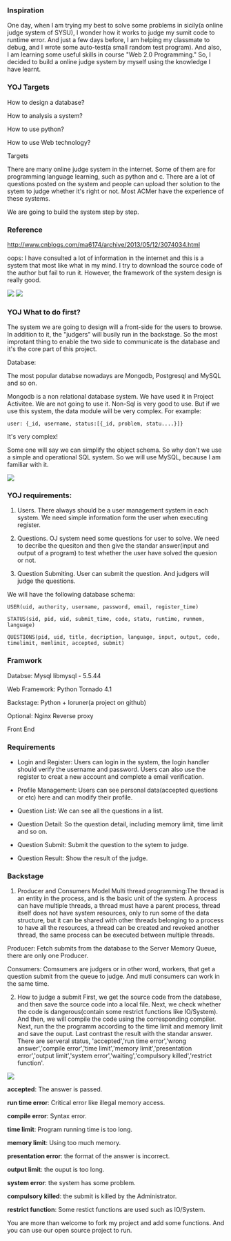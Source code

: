 

### Inspiration

One day, when I am trying my best to solve some problems in sicily(a online judge system of SYSU), I wonder how it works to judge my sumit code to runtime error. And just a few days before, I am helping my classmate to debug, and I wrote some auto-test(a small random test program). And also, I am learning some useful skills in course "Web 2.0 Programming." So, I decided to build a online judge system by myself using the knowledge I have learnt.

### YOJ Targets

How to design a database?

How to analysis a system?

How to use python?

How to use Web technology?


Targets

There are many online judge system in the internet. Some of them are for programming language learning, such as python and c. There are a lot of questions posted on the system and people can upload ther solution to the sytem to judge whether it's right or not. Most ACMer have the experience of these systems.

We are going to build the system step by step.

### Reference

http://www.cnblogs.com/ma6174/archive/2013/05/12/3074034.html

oops: I have consulted a lot of information in the internet and this is a system that most like what in my mind. I try to download the source code of the author but fail to run it. However, the framework of the system design is really good.

<img class="img-responsive" src="https://cloud.githubusercontent.com/assets/8371330/13001849/cfd91ca0-d1a4-11e5-8195-44a0bbce6333.png">

<img class="img-responsive" src="https://cloud.githubusercontent.com/assets/8371330/13001851/d5a60396-d1a4-11e5-86e9-b4241ed812eb.png">


### YOJ What to do first?

The system we are going to design will a front-side for the users to browse. In addition to it, the "judgers" will busily run in the backstage. So the most improtant thing to enable the two side to communicate is the database and it's the core part of this project.

Database:

The most popular databse nowadays are Mongodb, Postgresql and MySQL and so on.

Mongodb is a non relational database system. We have used it in Project Activitee. We are not going to use it. Non-Sql is very good to use. But if we use this system, the data module will be very complex. For example:

```
user: {_id, username, status:[{_id, problem, statu....}]}
```

It's very complex!

Some one will say we can simplify the object schema. So why don't we use a simple and operational SQL system. So we will use MySQL, because I am familiar with it.

<img class="img-responsive" src="https://cloud.githubusercontent.com/assets/8371330/13001856/dd9fdf54-d1a4-11e5-888e-f43c1a44774d.png">


### YOJ requirements:

1. Users. There always should be a user management system in each system. We need simple information form the user when executing register.

2. Questions. OJ system need some questions for user to solve. We need to decribe the quesiton and then give the standar answer(input and output of a program) to test whether the user have solved the quesion or not.

3. Question Submiting. User can submit the question. And judgers will judge the questions.

We will have the following database schema:

```
USER(uid, authority, username, password, email, register_time)

STATUS(sid, pid, uid, submit_time, code, statu, runtime, runmem, language)

QUESTIONS(pid, uid, title, decription, language, input, output, code, timelimit, memlimit, accepted, submit)
```

### Framwork

Databse: Mysql libmysql - 5.5.44

Web Framework: Python Tornado 4.1

Backstage: Python + loruner(a project on github)

Optional: Nginx Reverse proxy

Front End


### Requirements

- Login and Register: Users can login in the system, the login handler should verify the username and password. Users can also use the register to creat a new account and complete a email verification.

- Profile Management: Users can see personal data(accepted questions or etc) here and can modify their profile.

- Question List: We can see all the questions in a list.

- Question Detail: So the question detail, including memory limit, time limit and so on.

- Question Submit: Submit the question to the sytem to judge.

- Question Result: Show the result of the judge.

### Backstage

1. Producer and Consumers Model
Multi thread programming:The thread is an entity in the process, and is the basic unit of the system. A process can have multiple threads, a thread must have a parent process, thread itself does not have system resources, only to run some of the data structure, but it can be shared with other threads belonging to a process to have all the resources, a thread can be created and revoked another thread, the same process can be executed between multiple threads.

Producer: Fetch submits from the database to the Server Memory Queue, there are only one Producer.

Consumers: Comsumers are judgers or in other word, workers, that get a question submit from the queue to judge. And muti consumers can work in the same time.

2. How to judge a submit
First, we get the source code from the database, and then save the source code into a local file. Next, we check whether the code is dangerous(contain some restrict functions like IO/System). And then, we will compile the code using the corresponding compiler. Next, run the the programm according to the time limit and memory limit and save the ouput. Last contrast the result with the standar answer.
There are serveral status, 'accepted','run time error','wrong answer','compile error','time limit','memory limit','presentation error','output limit','system error','waiting','compulsory killed','restrict function'.

<img class="img-responsive" src="https://cloud.githubusercontent.com/assets/8371330/13001869/f53085a6-d1a4-11e5-929d-00c889784a17.png">

**accepted**: The answer is passed.

**run time error**: Critical error like illegal memory access.

**compile error**: Syntax error.

**time limit**: Program running time is too long.

**memory limit**: Using too much memory.

**presentation error**: the format of the answer is incorrect.

**output limit**: the ouput is too long.

**system error**: the system has some problem.

**compulsory killed**: the submit is killed by the Administrator.

**restrict function**: Some restict functions are used such as IO/System.

You are more than welcome to fork my project and add some functions. And you can use our open source project to run.
